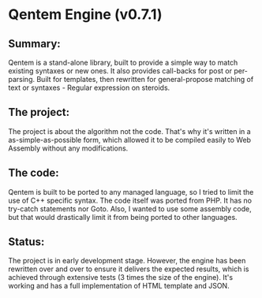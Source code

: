 # Qentem Engine (v0.7.1)

## Summary:
Qentem is a stand-alone library, built to provide a simple way to match existing syntaxes or new ones. It also provides call-backs for post or per-parsing. Built for templates, then rewritten for general-propose matching of text or syntaxes - Regular expression on steroids.

## The project:
The project is about the algorithm not the code. That's why it's written in a as-simple-as-possible form, which allowed it to be compiled easily to Web Assembly without any modifications.

## The code:
Qentem is built to be ported to any managed language, so I tried to limit the use of C++ specific syntax. The code itself was ported from PHP. It has no try-catch statements nor Goto. Also, I wanted to use some assembly code, but that would drastically limit it from being ported to other languages.

## Status:
The project is in early development stage. However, the engine has been rewritten over and over to ensure it delivers the expected results, which is achieved through extensive tests (3 times the size of the engine). It's working and has a full implementation of HTML template and JSON.
